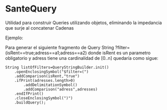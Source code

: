# SanteQuery
Utilidad para construir Queries utilizando objetos, eliminando la impedancia que surje al concatenar Cadenas

Ejemplo:

Para generar el siguiente fragmento de Query String ?filter=(isRent==true;adress==a1;adress==a2) donde isRent es un parametro obligatorio y adress tiene una cardinalidad de [0..n] quedaría como sigue:

    String listOfFilters=QueryStringBuilder.init()
    	.openEnclosingSymbol("$filter=(")
    	.addComparison(isRent,"true")
    	.ifPrint(adresses.length>0)
    		.addDelimitationSymbol()
    		.addComparison("adress",adresses)
    	.endIfPrint()
    	.closeEnclosingSymbol(")")
    	.buildQuery();
